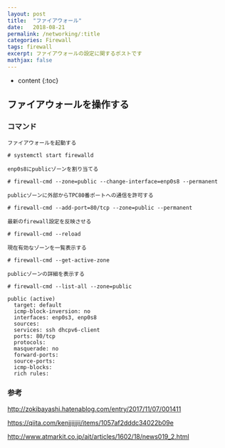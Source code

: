 ```yaml
---
layout: post
title:  "ファイアウォール"
date:   2018-08-21
permalink: /networking/:title
categories: Firewall
tags: firewall
excerpt: ファイアウォールの設定に関するポストです
mathjax: false
---
```


* content
{:toc}

## ファイアウォールを操作する

### コマンド

```
ファイアウォールを起動する

# systemctl start firewalld
```

```
enp0s8にpublicゾーンを割り当てる

# firewall-cmd --zone=public --change-interface=enp0s8 --permanent
```

```
publicゾーンに外部からTPC80番ポートへの通信を許可する

# firewall-cmd --add-port=80/tcp --zone=public --permanent
```

```
最新のfirewall設定を反映させる

# firewall-cmd --reload
```

```
現在有効なゾーンを一覧表示する

# firewall-cmd --get-active-zone
```

```
publicゾーンの詳細を表示する

# firewall-cmd --list-all --zone=public

public (active)
  target: default
  icmp-block-inversion: no
  interfaces: enp0s3, enp0s8
  sources:
  services: ssh dhcpv6-client
  ports: 80/tcp
  protocols:
  masquerade: no
  forward-ports:
  source-ports:
  icmp-blocks:
  rich rules:
```

### 参考

http://zokibayashi.hatenablog.com/entry/2017/11/07/001411

https://qiita.com/kenjjiijjii/items/1057af2dddc34022b09e

http://www.atmarkit.co.jp/ait/articles/1602/18/news019_2.html
